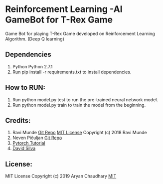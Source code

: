 # Reinforcement Learning -AI GameBot for T-Rex Game

Game Bot for playing T-Rex Game developed on Reinforcement Learning Algorithm. (Deep Q learning) 



## Dependencies
1. Python Python 2.7.1
2. Run pip install -r requirements.txt to 
   install dependencies.

## How to RUN:
1. Run python model.py test to run the 
   pre-trained neural network model.
2. Run python model.py train to train the 
   model from the beginning.



## Credits:
1. Ravi Munde [Git Repo](https://github.com/Paperspace/DinoRunTutorial)
[MIT License](https://github.com/Paperspace/DinoRunTutorial/blob/master/LICENSE)
Copyright (c) 2018 Ravi Munde
2. Neven Pičuljan [Git Repo](https://github.com/nevenp/dqn_flappy_bird)
3. [Pytorch Tutorial](https://pytorch.org/tutorials/intermediate/reinforcement_q_learning.html)
4. [David Silva](http://www0.cs.ucl.ac.uk/staff/d.silver/web/Teaching.html)

## License:
MIT License
Copyright (c) 2019 Aryan Chaudhary
[MIT](https://github.com/aryanc55/T-RexDinoRunner-GAME-AI-BOT/blob/master/LICENSE)
